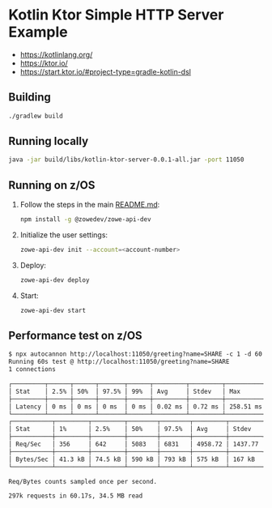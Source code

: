 # Kotlin Ktor Simple HTTP Server Example

- <https://kotlinlang.org/>
- <https://ktor.io/>
- <https://start.ktor.io/#project-type=gradle-kotlin-dsl>

## Building

```sh
./gradlew build
```

## Running locally

```sh
java -jar build/libs/kotlin-ktor-server-0.0.1-all.jar -port 11050
```

## Running on z/OS

1. Follow the steps in the main [README.md](../README.md):

    ```sh
    npm install -g @zowedev/zowe-api-dev
    ```

2. Initialize the user settings:

    ```sh
    zowe-api-dev init --account=<account-number>
    ```

3. Deploy:

    ```sh
    zowe-api-dev deploy
    ```

4. Start:

    ```sh
    zowe-api-dev start
    ```

## Performance test on z/OS

```txt
$ npx autocannon http://localhost:11050/greeting?name=SHARE -c 1 -d 60
Running 60s test @ http://localhost:11050/greeting?name=SHARE
1 connections

┌─────────┬──────┬──────┬───────┬──────┬─────────┬─────────┬───────────┐
│ Stat    │ 2.5% │ 50%  │ 97.5% │ 99%  │ Avg     │ Stdev   │ Max       │
├─────────┼──────┼──────┼───────┼──────┼─────────┼─────────┼───────────┤
│ Latency │ 0 ms │ 0 ms │ 0 ms  │ 0 ms │ 0.02 ms │ 0.72 ms │ 258.51 ms │
└─────────┴──────┴──────┴───────┴──────┴─────────┴─────────┴───────────┘
┌───────────┬─────────┬─────────┬────────┬────────┬─────────┬─────────┬─────────┐
│ Stat      │ 1%      │ 2.5%    │ 50%    │ 97.5%  │ Avg     │ Stdev   │ Min     │
├───────────┼─────────┼─────────┼────────┼────────┼─────────┼─────────┼─────────┤
│ Req/Sec   │ 356     │ 642     │ 5083   │ 6831   │ 4958.72 │ 1437.77 │ 356     │
├───────────┼─────────┼─────────┼────────┼────────┼─────────┼─────────┼─────────┤
│ Bytes/Sec │ 41.3 kB │ 74.5 kB │ 590 kB │ 793 kB │ 575 kB  │ 167 kB  │ 41.3 kB │
└───────────┴─────────┴─────────┴────────┴────────┴─────────┴─────────┴─────────┘

Req/Bytes counts sampled once per second.

297k requests in 60.17s, 34.5 MB read
```
